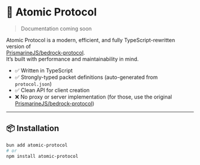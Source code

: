 # 🌟 Atomic Protocol

> Documentation coming soon

Atomic Protocol is a modern, efficient, and fully TypeScript-rewritten version of  
[PrismarineJS/bedrock-protocol](https://github.com/PrismarineJS/bedrock-protocol).  
It’s built with performance and maintainability in mind.

- ✅ Written in TypeScript  
- ✅ Strongly-typed packet definitions (auto-generated from `protocol.json`)  
- ✅ Clean API for client creation  
- ❌ No proxy or server implementation (for those, use the original [PrismarineJS/bedrock-protocol](https://github.com/PrismarineJS/bedrock-protocol))

---

## 📦 Installation

```bash
bun add atomic-protocol
# or
npm install atomic-protocol
```